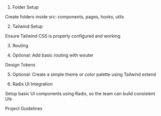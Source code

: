 1. Folder Setup

Create folders inside src: components, pages, hooks, utils

2. Tailwind Setup

Ensure Tailwind CSS is properly configured and working

3. Routing

4. Optional: Add basic routing with wouter

Design Tokens

5. Optional: Create a simple theme or color palette using Tailwind extend

6. Radix UI Integration

Setup basic UI components using Radix, so the team can build consistent UIs

Project Guidelines
